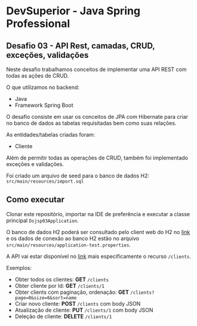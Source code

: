 # DevSuperior - Java Spring Professional

## Desafio 03 - API Rest, camadas, CRUD, exceções, validações
Neste desafio trabalhamos conceitos de implementar uma API REST com todas as ações de CRUD.

O que utilizamos no backend:
- Java
- Framework Spring Boot

O desafio consiste em usar os conceitos de JPA com Hibernate para criar no banco de dados as tabelas requisitadas bem como suas relações.

As entidades/tabelas criadas foram:
- Cliente

Além de permitir todas as operações de CRUD, também foi implementado exceções e validações.

Foi criado um arquivo de seed para o banco de dados H2: `src/main/resources/import.sql`

## Como executar
Clonar este repositório, importar na IDE de preferência e executar a classe principal `Dsjsp03Application`.

O banco de dados H2 poderá ser consultado pelo client web do H2 no [link](http://localhost:8080/h2-console) e os dados de conexão ao banco H2 estão no arquivo `src/main/resources/application-test.properties`.

A API vai estar disponível no [link](http://localhost:8080) mais especificamente o recurso `/clients`.

Exemplos:
- Obter todos os clientes: **GET** `/clients`
- Obter cliente por Id: **GET** `/clients/1`
- Obter clients com paginação, ordenação: **GET** `/clients?page=0&size=6&sort=name`
- Criar novo cliente: **POST** `/clients` com body JSON
- Atualização de cliente: **PUT** `/clients/1` com body JSON
- Deleção de cliente: **DELETE** `/clients/1`